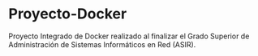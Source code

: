 # Proyecto-Docker
Proyecto Integrado de Docker realizado al finalizar el Grado Superior de Administración de Sistemas Informáticos en Red (ASIR).
